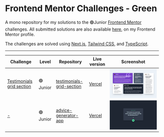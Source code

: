 # Frontend Mentor Challenges - Green

A mono repository for my solutions to the 🟢Junior [Frontend Mentor](https://www.frontendmentor.io/challenges) challenges. All submitted solutions are also available [here](https://www.frontendmentor.io/profile/n0rrman/solutions), on my Frontend Mentor profile.

The challenges are solved using [Next.js](https://nextjs.org/), [Tailwind CSS](https://tailwindcss.com/), and [TypeScript](https://www.typescriptlang.org).



---

<!-- 🔴Guru 🟠Advanced 🟡Intermediate 🟢Junior 🔵Newbie -->

| Challenge | Level | Repository | Live version | Screenshot |
|-----------|-------|------------|--------------|------------|
| [Testimonials grid section](https://www.frontendmentor.io/solutions/testimonials-grid-section-tailwindcss-and-nextjs-pyf7uz8oML)  | 🟢Junior | [testimonials-grid-section](https://github.com/n0rrman/frontend-mentor-challenges-green/tree/main/testimonials-grid-section) | [Vercel](https://testimonials-grid-section-brown-eight.vercel.app) | ![Screenshot of the solved challenge](testimonials-grid-section/design/screenshot.png) |
| [-](https://www.frontendmentor.io/solutions/advice-generator-app-tailwindcss-and-nextjs-xF8NQTU5DO)  | 🟢Junior | [advice-generator-app](https://github.com/n0rrman/frontend-mentor-challenges-green/tree/main/advice-generator-app) | [Vercel](https://advice-generator-app-alpha-tan.vercel.app) | ![Screenshot of the solved challenge](advice-generator-app/design/screenshot.png) |



<!--
| [-](...)  | 🟢Junior | [...](https://github.com/n0rrman/frontend-mentor-challenges/tree/main/...) | [Vercel](https://....vercel.app) | ![Screenshot of the solved challenge](.../design/screenshot.png) |
-->